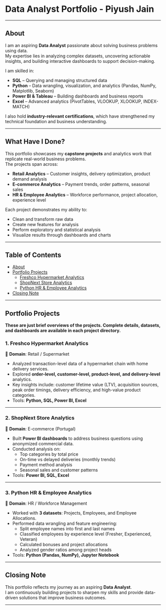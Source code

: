 # Data Analyst Portfolio - Piyush Jain

---

## About  

I am an aspiring **Data Analyst** passionate about solving business problems using data.  
My expertise lies in analyzing complex datasets, uncovering actionable insights, and building interactive dashboards to support decision-making.  

I am skilled in:  
- **SQL** – Querying and managing structured data  
- **Python** – Data wrangling, visualization, and analytics (Pandas, NumPy, Matplotlib, Seaborn)  
- **Power BI & Tableau** – Building dashboards and business reports  
- **Excel** – Advanced analytics (PivotTables, VLOOKUP, XLOOKUP, INDEX-MATCH)  

I also hold **industry-relevant certifications**, which have strengthened my technical foundation and business understanding.  

---

## What Have I Done?  

This portfolio showcases my **capstone projects** and analytics work that replicate real-world business problems.  
The projects span across:  
- **Retail Analytics** – Customer insights, delivery optimization, product demand analysis  
- **E-commerce Analytics** – Payment trends, order patterns, seasonal sales  
- **HR & Employee Analytics** – Workforce performance, project allocation, experience level  

Each project demonstrates my ability to:  
- Clean and transform raw data  
- Create new features for analysis  
- Perform exploratory and statistical analysis  
- Visualize results through dashboards and charts  

---

## Table of Contents  

- [About](#about)  
- [Portfolio Projects](#portfolio-projects)  
  - [Freshco Hypermarket Analytics](#1-freshco-hypermarket-analytics)  
  - [ShopNext Store Analytics](#2-shopnext-store-analytics)  
  - [Python HR & Employee Analytics](#3-python-hr--employee-analytics)
- [Closing Note](#closing-note)

---

## Portfolio Projects  

**These are just brief overviews of the projects. Complete details, datasets, and dashboards are available in each project directory.**  

### 1. Freshco Hypermarket Analytics  
📍 **Domain**: Retail / Supermarket  
- Analyzed transaction-level data of a hypermarket chain with home delivery services.  
- Explored **order-level, customer-level, product-level, and delivery-level** analytics.  
- Key insights include: customer lifetime value (LTV), acquisition sources, peak order timings, delivery efficiency, and high-value product categories.  
- Tools: **Python, SQL, Power BI, Excel**  

---

### 2. ShopNext Store Analytics  
📍 **Domain**: E-commerce (Portugal)  
- Built **Power BI dashboards** to address business questions using anonymized commercial data.  
- Conducted analysis on:  
  - Top categories by total price  
  - On-time vs delayed deliveries (monthly trends)  
  - Payment method analysis  
  - Seasonal sales and customer patterns  
- Tools: **Power BI, SQL, Excel**  

---

### 3. Python HR & Employee Analytics  
📍 **Domain**: HR / Workforce Management  
- Worked with **3 datasets**: Projects, Employees, and Employee Allocations.  
- Performed data wrangling and feature engineering:  
  - Split employee names into first and last names  
  - Classified employees by experience level (Fresher, Experienced, Veteran)  
  - Calculated bonuses and project allocations  
  - Analyzed gender ratios among project heads  
- Tools: **Python (Pandas, NumPy), Jupyter Notebook**  


---

## Closing Note  

This portfolio reflects my journey as an aspiring **Data Analyst**.  
I am continuously building projects to sharpen my skills and provide data-driven solutions that improve business outcomes.  

---

